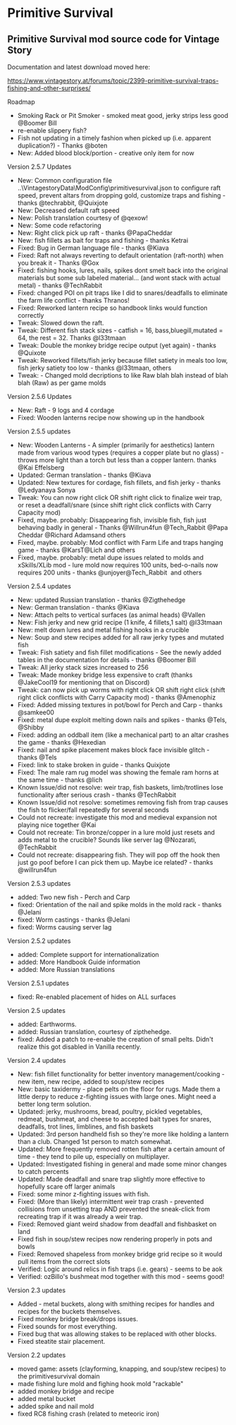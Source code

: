 # Primitive Survival

<h2>Primitive Survival mod source code for Vintage Story</h2>

Documentation and latest download moved here:

https://www.vintagestory.at/forums/topic/2399-primitive-survival-traps-fishing-and-other-surprises/


Roadmap

 - Smoking Rack or Pit Smoker - smoked meat good, jerky strips less good @Boomer Bill
 - re-enable slippery fish?
 - Fish not updating in a timely fashion when picked up (i.e. apparent duplication?) - Thanks @boten
 - New: Added blood block/portion - creative only item for now 
 
 
Version 2.5.7 Updates

- New: Common configuration file ..\VintagestoryData\ModConfig\primitivesurvival.json to configure raft speed, prevent altars from dropping gold, customize traps and fishing - thanks @techrabbit, @Quixjote
- New: Decreased default raft speed
- New: Polish translation courtesy of @qexow!
- New: Some code refactoring
- New: Right click pick up raft - thanks @PapaCheddar
- New: fish fillets as bait for traps and fishing - thanks Ketrai
- Fixed: Bug in German language file - thanks @Kiava
- Fixed: Raft not always reverting to default orientation (raft-north) when you break it - Thanks @Gox
- Fixed: fishing hooks, lures, nails, spikes dont smelt back into the original materials but some sub labeled material... (and wont stack with actual metal) - thanks @TechRabbit
- Fixed: changed POI on pit traps like I did to snares/deadfalls to eliminate the farm life conflict - thanks Thranos!
- Fixed: Reworked lantern recipe so handbook links would function correctly
- Tweak: Slowed down the raft.
- Tweak: Different fish stack sizes - catfish = 16, bass,bluegill,mutated = 64, the rest = 32. Thanks @l33tmaan
- Tweak: Double the monkey bridge recipe output (yet again) - thanks @Quixote
- Tweak: Reworked fillets/fish jerky because fillet satiety in meals too low, fish jerky satiety too low - thanks @l33tmaan, others
- Tweak: - Changed mold decriptions to like Raw blah blah instead of blah blah (Raw) as per game molds


Version 2.5.6 Updates

- New: Raft - 9 logs and 4 cordage
- Fixed: Wooden lanterns recipe now showing up in the handbook

Version 2.5.5 updates

 - New: Wooden Lanterns - A simpler (primarily for aesthetics) lantern made from various wood types (requires a copper plate but no glass) - throws more light than a torch but less than a copper lantern. thanks @Kai Effelsberg
 - Updated: German translation - thanks @Kiava
 - Updated: New textures for cordage, fish fillets, and fish jerky - thanks @Ledyanaya Sonya
 - Tweak: You can now right click OR shift right click to finalize weir trap, or reset a deadfall/snare (since shift right click conflicts with Carry Capacity mod)
 - Fixed, maybe. probably: Disappearing fish, invisible fish, fish just behaving badly in general - Thanks @Willrun4fun @Tech_Rabbit @Papa Cheddar @Richard Adamsand others
 - Fixed, maybe. probably: Mod conflict with Farm Life and traps hanging game - thanks @KarsT@Lich and others
 - Fixed, maybe. probably: metal dupe issues related to molds and xSkills/XLib mod - lure mold now requires 100 units, bed-o-nails now requires 200 units - thanks @unjoyer@Tech_Rabbit  and others

Version 2.5.4 updates

 - New: updated Russian translation - thanks @Zigthehedge
 - New: German translation - thanks @Kiava
 - New: Attach pelts to vertical surfaces (as animal heads) @Vallen
 - New: Fish jerky and new grid recipe (1 knife, 4 fillets,1 salt) @l33tmaan
 - New: melt down lures and metal fishing hooks in a crucible
 - New: Soup and stew recipes added for all raw jerky types and mutated fish
 - Tweak: Fish satiety and fish fillet modifications - See the newly added tables in the documentation for details - thanks @Boomer Bill
 - Tweak: All jerky stack sizes increased to 256
 - Tweak: Made monkey bridge less expensive to craft (thanks @JakeCool19 for mentioning that on Discord)
 - Tweak: can now pick up worms with right click OR shift right click (shift right click conflicts with Carry Capacity mod) - thanks @Amenophiz
 - Fixed: Added missing textures in pot/bowl for Perch and Carp - thanks @samkee00
 - Fixed: metal dupe exploit melting down nails and spikes - thanks @Tels, @Shibby
 - Fixed: adding an oddball item (like a mechanical part) to an altar crashes the game - thanks @Hexedian
 - Fixed: nail and spike placement makes block face invisible glitch - thanks @Tels
 - Fixed: link to stake broken in guide - thanks Quixjote
 - Fixed: The male ram rug model was showing the female ram horns at the same time - thanks @lich
 - Known Issue/did not resolve: weir trap, fish baskets, limb/trotlines lose functionality after serious crash - thanks @TechRabbit 
 - Known Issue/did not resolve: sometimes removing fish from trap causes the fish to flicker/fall repeatedly for several seconds
 - Could not recreate: investigate this mod and medieval expansion not playing nice together @Kai
 - Could not recreate: Tin bronze/copper in a lure mold just resets and adds metal to the crucible? Sounds like server lag @Nozarati, @TechRabbit
 - Could not recreate: disappearing fish.  They will pop off the hook then just go poof before I can pick them up.  Maybe ice related? - thanks @willrun4fun


Version 2.5.3 updates

 - added: Two new fish - Perch and Carp
 - fixed: Orientation of the nail and spike molds in the mold rack - thanks @Jelani
 - fixed: Worm castings - thanks @Jelani
 - fixed: Worms causing server lag
 
Version 2.5.2 updates

 - added: Complete support for internationalization
 - added: More Handbook Guide information
 - added: More Russian translations
 
Version 2.5.1 updates

 - fixed: Re-enabled placement of hides on ALL surfaces
 
Version 2.5 updates

 - added: Earthworms.
 - added: Russian translation, courtesy of zipthehedge.
 - fixed: Added a patch to re-enable the creation of small pelts.  Didn't realize this got disabled in Vanilla recently.


Version 2.4 updates

 - New: fish fillet functionality for better inventory management/cooking - new item, new recipe, added to soup/stew recipes
 - New: basic taxidermy - place pelts on the floor for rugs.  Made them a little derpy to reduce z-fighting issues with large ones.  Might need a better long term solution.
 - Updated: jerky, mushrooms, bread, poultry, pickled vegetables, redmeat, bushmeat, and cheese to accepted bait types for snares, deadfalls, trot lines, limblines, and fish baskets
 - Updated: 3rd person handheld fish so they're more like holding a lantern than a club.  Changed 1st person to match somewhat.
 - Updated: More frequently removed rotten fish after a certain amount of time - they tend to pile up, especially on multiplayer.
 - Updated: Investigated fishing in general and made some minor changes to catch percents
 - Updated: Made deadfall and snare trap slightly more effective to hopefully scare off larger animals
 - Fixed: some minor z-fighting issues with fish.
 - Fixed: (More than likely) intermittent weir trap crash - prevented collisions from unsetting trap AND prevented the sneak-click from recreating trap if it was already a weir trap.
 - Fixed: Removed giant weird shadow from deadfall and fishbasket on land
 - Fixed fish in soup/stew recipes now rendering properly in pots and bowls
 - Fixed: Removed shapeless from monkey bridge grid recipe so it would pull items from the correct slots
 - Verified: Logic around relics in fish traps (i.e. gears) - seems to be aok
 - Verified: ozBillo's bushmeat mod together with this mod - seems good!

Version 2.3 updates

 - Added - metal buckets, along with smithing recipes for handles and recipes for the buckets themselves.
 - Fixed monkey bridge break/drops issues.
 - Fixed sounds for most everything.
 - Fixed bug that was allowing stakes to be replaced with other blocks.
 - Fixed steatite stair placement.

Version 2.2 updates

- moved game: assets (clayforming, knapping, and soup/stew recipes) to the primitivesurvival domain
- made fishing lure mold and fighing hook mold "rackable"
- added monkey bridge and recipe
- added metal bucket
- added spike and nail mold 
- fixed RC8 fishing crash (related to meteoric iron)

